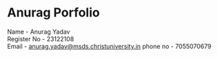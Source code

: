 # Anurag Porfolio  
Name - Anurag Yadav  
Register No - 23122108  
Email - anurag.yadav@msds.christuniversity.in
phone no - 7055070679
